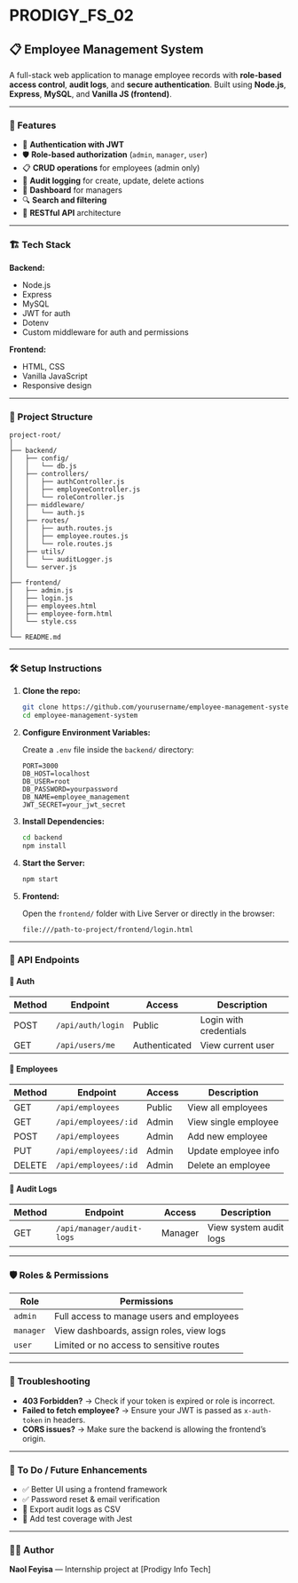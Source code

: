 # PRODIGY_FS_02

## 📋 Employee Management System

A full-stack web application to manage employee records with **role-based access control**, **audit logs**, and **secure authentication**. Built using **Node.js**, **Express**, **MySQL**, and **Vanilla JS (frontend)**.

---

### 🚀 Features

* 🔐 **Authentication with JWT**
* 🛡️ **Role-based authorization** (`admin`, `manager`, `user`)
* 📋 **CRUD operations** for employees (admin only)
* 📜 **Audit logging** for create, update, delete actions
* 🧭 **Dashboard** for managers
* 🔍 **Search and filtering**
* 🎯 **RESTful API** architecture

---

### 🏗️ Tech Stack

**Backend:**

* Node.js
* Express
* MySQL
* JWT for auth
* Dotenv
* Custom middleware for auth and permissions

**Frontend:**

* HTML, CSS
* Vanilla JavaScript
* Responsive design

---

### 📁 Project Structure

```
project-root/
│
├── backend/
│   ├── config/
│   │   └── db.js
│   ├── controllers/
│   │   ├── authController.js
│   │   ├── employeeController.js
│   │   └── roleController.js
│   ├── middleware/
│   │   └── auth.js
│   ├── routes/
│   │   ├── auth.routes.js
│   │   ├── employee.routes.js
│   │   └── role.routes.js
│   ├── utils/
│   │   └── auditLogger.js
│   └── server.js
│
├── frontend/
│   ├── admin.js
│   ├── login.js
│   ├── employees.html
│   ├── employee-form.html
│   └── style.css
│
└── README.md
```

---

### 🛠️ Setup Instructions

1. **Clone the repo:**

   ```bash
   git clone https://github.com/yourusername/employee-management-system.git
   cd employee-management-system
   ```

2. **Configure Environment Variables:**

   Create a `.env` file inside the `backend/` directory:

   ```
   PORT=3000
   DB_HOST=localhost
   DB_USER=root
   DB_PASSWORD=yourpassword
   DB_NAME=employee_management
   JWT_SECRET=your_jwt_secret
   ```

3. **Install Dependencies:**

   ```bash
   cd backend
   npm install
   ```

4. **Start the Server:**

   ```bash
   npm start
   ```

5. **Frontend:**

   Open the `frontend/` folder with Live Server or directly in the browser:

   ```
   file:///path-to-project/frontend/login.html
   ```

---

### 🧪 API Endpoints

#### 🔑 Auth

| Method | Endpoint          | Access        | Description            |
| ------ | ----------------- | ------------- | ---------------------- |
| POST   | `/api/auth/login` | Public        | Login with credentials |
| GET    | `/api/users/me`   | Authenticated | View current user      |

#### 👥 Employees

| Method | Endpoint             | Access | Description          |
| ------ | -------------------- | ------ | -------------------- |
| GET    | `/api/employees`     | Public | View all employees   |
| GET    | `/api/employees/:id` | Admin  | View single employee |
| POST   | `/api/employees`     | Admin  | Add new employee     |
| PUT    | `/api/employees/:id` | Admin  | Update employee info |
| DELETE | `/api/employees/:id` | Admin  | Delete an employee   |

#### 🧾 Audit Logs

| Method | Endpoint                  | Access  | Description            |
| ------ | ------------------------- | ------- | ---------------------- |
| GET    | `/api/manager/audit-logs` | Manager | View system audit logs |

---

### 🛡️ Roles & Permissions

| Role      | Permissions                               |
| --------- | ----------------------------------------- |
| `admin`   | Full access to manage users and employees |
| `manager` | View dashboards, assign roles, view logs  |
| `user`    | Limited or no access to sensitive routes  |

---

### 🐞 Troubleshooting

* **403 Forbidden?** → Check if your token is expired or role is incorrect.
* **Failed to fetch employee?** → Ensure your JWT is passed as `x-auth-token` in headers.
* **CORS issues?** → Make sure the backend is allowing the frontend’s origin.

---

### 📌 To Do / Future Enhancements

* ✅ Better UI using a frontend framework
* ✅ Password reset & email verification
* 🔄 Export audit logs as CSV
* 🧪 Add test coverage with Jest

---

### 🧑‍💻 Author

**Naol Feyisa** — Internship project at \[Prodigy Info Tech]
